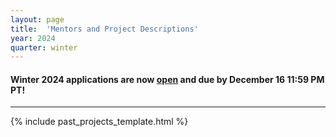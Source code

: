 ```yaml
---
layout: page
title:  'Mentors and Project Descriptions'
year: 2024
quarter: winter
---
```



<h4>
Winter 2024 applications are now <a href="https://forms.gle/qBdLbg8E1GXhjPq89" target="_blank">open</a> and due by December 16 11:59 PM PT!
</h4>

<hr>

{% include past_projects_template.html %}

